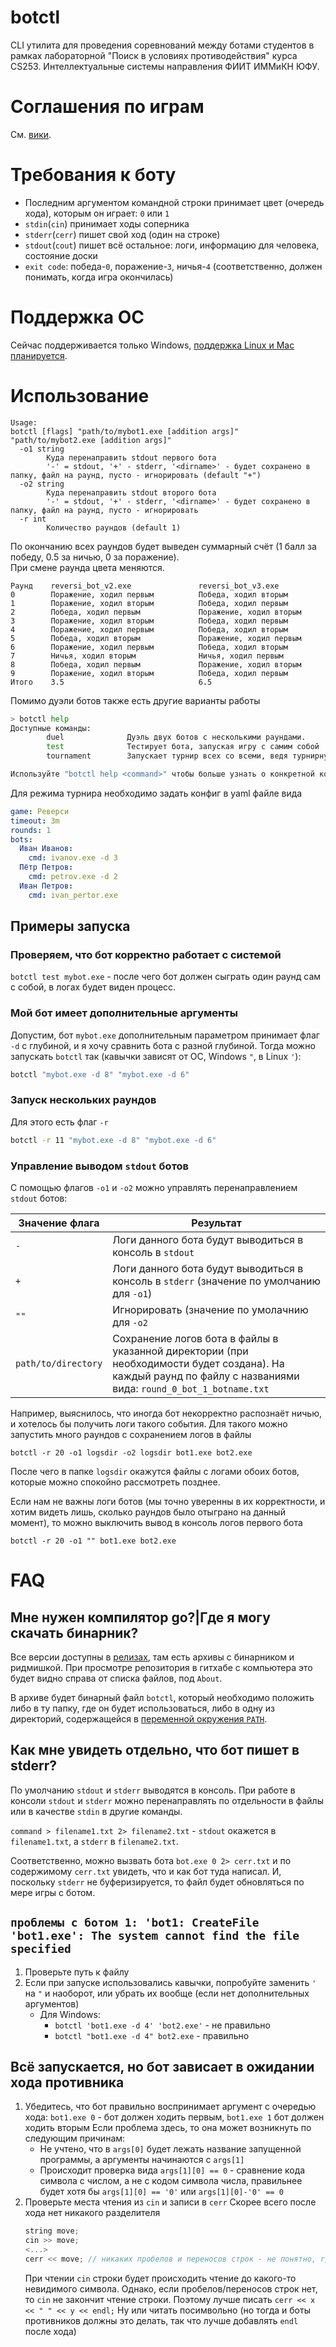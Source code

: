 # botctl
CLI утилита для проведения соревнований между ботами студентов в рамках лабораторной "Поиск в условиях противодействия" курса 
CS253. Интеллектуальные системы направления ФИИТ ИММиКН ЮФУ.

# Соглашения по играм
См. [вики](https://github.com/RobolabGs2/botctl/wiki).

# Требования к боту
+ Последним аргументом командной строки принимает цвет (очередь хода), которым он играет: `0` или `1`
+ `stdin`(`cin`) принимает ходы соперника
+ `stderr`(`cerr`) пишет свой ход (один на строке)
+ `stdout`(`cout`) пишет всё остальное: логи, информацию для человека, состояние доски
+ `exit code`: победа-`0`, поражение-`3`, ничья-`4` (соответственно, должен понимать, когда игра окончилась)

# Поддержка ОС
Сейчас поддерживается только Windows, [поддержка Linux и Mac планируется](https://github.com/RobolabGs2/botctl/issues/1).

# Использование
```
Usage:
botctl [flags] "path/to/mybot1.exe [addition args]" "path/to/mybot2.exe [addition args]"
  -o1 string
    	Куда перенаправить stdout первого бота 
    	'-' = stdout, '+' - stderr, '<dirname>' - будет сохранено в папку, файл на раунд, пусто - игнорировать (default "+")
  -o2 string
    	Куда перенаправить stdout второго бота 
    	'-' = stdout, '+' - stderr, '<dirname>' - будет сохранено в папку, файл на раунд, пусто - игнорировать
  -r int
    	Количество раундов (default 1)
```
 
По окончанию всех раундов будет выведен суммарный счёт (1 балл за победу, 0.5 за ничью, 0 за поражение).  
При смене раунда цвета меняются.
```
Раунд    reversi_bot_v2.exe               reversi_bot_v3.exe
0        Поражение, ходил первым          Победа, ходил вторым
1        Поражение, ходил вторым          Победа, ходил первым
2        Победа, ходил первым             Поражение, ходил вторым
3        Поражение, ходил вторым          Победа, ходил первым
4        Поражение, ходил первым          Победа, ходил вторым
5        Победа, ходил вторым             Поражение, ходил первым
6        Поражение, ходил первым          Победа, ходил вторым
7        Ничья, ходил вторым              Ничья, ходил первым
8        Победа, ходил первым             Поражение, ходил вторым
9        Поражение, ходил вторым          Победа, ходил первым
Итого    3.5                              6.5
```

Помимо дуэли ботов также есть другие варианты работы

```bash
> botctl help
Доступные команды:
        duel              Дуэль двух ботов с несколькими раундами.
        test              Тестирует бота, запуская игру с самим собой
        tournament        Запускает турнир всех со всеми, ведя турнирную таблицу.

Используйте "botctl help <command>" чтобы больше узнать о конкретной команде.
```

Для режима турнира необходимо задать конфиг в yaml файле вида

```yaml
game: Реверси
timeout: 3m
rounds: 1
bots:
  Иван Иванов:
    cmd: ivanov.exe -d 3
  Пётр Петров:
    cmd: petrov.exe -d 2
  Иван Петров:
    cmd: ivan_pertor.exe
```

## Примеры запуска
### Проверяем, что бот корректно работает с системой
`botctl test mybot.exe` - после чего бот должен сыграть один раунд сам с собой, в логах будет виден процесс.
### Мой бот имеет дополнительные аргументы
Допустим, бот `mybot.exe` дополнительным параметром принимает флаг `-d` с глубиной, 
и я хочу сравнить бота с разной глубиной.
Тогда можно запускать `botctl` так (кавычки зависят от ОС, Windows `"`, в Linux `'`):
```bash
botctl "mybot.exe -d 8" "mybot.exe -d 6"
```
### Запуск нескольких раундов
Для этого есть флаг `-r`
```bash
botctl -r 11 "mybot.exe -d 8" "mybot.exe -d 6"
```
### Управление выводом `stdout` ботов
С помощью флагов `-o1` и `-o2` можно управлять перенаправлением `stdout` ботов:
 
|Значение флага|Результат|
|---|---|
|`-`|Логи данного бота будут выводиться в консоль в `stdout`|
|`+`|Логи данного бота будут выводиться в консоль в `stderr` (значение по умолчанию для `-o1`)|
|`""`|Игнорировать (значение по умолачнию для `-o2`|
|`path/to/directory`|Сохранение логов бота в файлы в указанной директории (при необходимости будет создана). На каждый раунд по файлу с названиями вида: `round_0_bot_1_botname.txt`|

Например, выяснилось, что иногда бот некорректно распознаёт ничью, и хотелось бы получить логи такого события.
Для такого можно запустить много раундов с сохранением логов в файлы
```
botctl -r 20 -o1 logsdir -o2 logsdir bot1.exe bot2.exe 
```
После чего в папке `logsdir` окажутся файлы с логами обоих ботов, которые можно спокойно рассмотреть позднее.

Если нам не важны логи ботов (мы точно уверенны в их корректности, и хотим видеть лишь, сколько раундов было отыграно на данный момент),
то можно выключить вывод в консоль логов первого бота

```
botctl -r 20 -o1 "" bot1.exe bot2.exe
``` 
# FAQ
## Мне нужен компилятор go?|Где я могу скачать бинарник?
Все версии доступны в [релизах](https://github.com/RobolabGs2/botctl/releases), там есть архивы с бинарником и ридмишкой. При просмотре репозитория в гитхабе с компьютера это будет видно справа от списка файлов, под `About`.

В архиве будет бинарный файл `botctl`, который необходимо положить либо в ту папку, где он будет использоваться, либо в одну из
директорий, содержащейся в [переменной окружения `PATH`](https://ru.wikipedia.org/wiki/PATH_(%D0%BF%D0%B5%D1%80%D0%B5%D0%BC%D0%B5%D0%BD%D0%BD%D0%B0%D1%8F)).
## Как мне увидеть отдельно, что бот пишет в stderr?
По умолчанию `stdout` и `stderr` выводятся в консоль. 
При работе в консоли `stdout` и `stderr` можно перенаправлять по отдельности в файлы или в качестве `stdin` в другие команды.

`command > filename1.txt 2> filename2.txt` - `stdout` окажется в `filename1.txt`, а `stderr` в `filename2.txt`.

Соответственно, можно вызвать бота `bot.exe 0 2> cerr.txt` и по содержимому `cerr.txt` увидеть, что и как бот туда написал.
И, поскольку `stderr` не буферизируется, то файл будет обновляться по мере игры с ботом. 
## `проблемы с ботом 1: 'bot1: CreateFile 'bot1.exe': The system cannot find the file specified`
1. Проверьте путь к файлу
2. Если при запуске использовались кавычки, попробуйте заменить `'` на `"` и наоборот, или убрать их вообще (если нет дополнительных аргументов)
   + Для Windows:
        * `botctl 'bot1.exe -d 4' 'bot2.exe'` - не правильно 
        * `botctl "bot1.exe -d 4" bot2.exe` - правильно
## Всё запускается, но бот зависает в ожидании хода противника
1. Убедитесь, что бот правильно воспринимает аргумент с очередью хода: `bot1.exe 0` - бот должен ходить первым, `bot1.exe 1` бот должен ходить вторым
    Если проблема здесь, то она может возникнуть по следующим причинам:
      - Не учтено, что в `args[0]` будет лежать название запущенной программы, а аргументы начинаются с `args[1]`
      - Происходит проверка вида `args[1][0] == 0` - сравнение кода символа с числом, а не с кодом символа числа, правильнее будет хотя бы `args[1][0] == '0'` или `args[1][0]-'0' == 0`
2.  Проверьте места чтения из `cin` и записи в `cerr`
    Скорее всего после хода нет никакого разделителя
      ```c++
      string move;
      cin >> move;
      <...>
      cerr << move; // никаких пробелов и переносов строк - не понятно, где граница между ходами
      ```
    При чтении `cin` строки будет происходить чтение до какого-то невидимого символа. 
    Однако, если пробелов/переносов строк нет, то `cin` не закончит чтение строки.
    Поэтому лучше писать `cerr << x << " " << y << endl;` 
    Ну или читать посимвольно (но тогда и боты противников должны это делать, так что лучше добавлять `endl` после хода) 